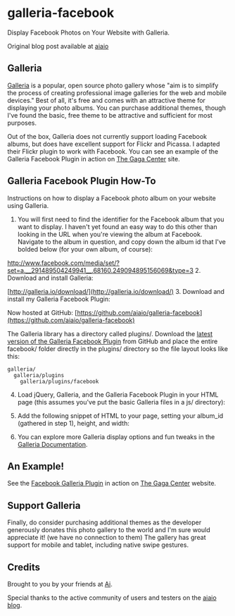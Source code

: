 galleria-facebook
=================

Display Facebook Photos on Your Website with Galleria.

Original blog post available at [aiaio](http://www.alexanderinteractive.com/blog/2012/03/display-facebook-photos-on-your-website-with-galleria/)

Galleria
--------
[Galleria](http://galleria.io/)  is a popular, open source photo gallery whose "aim is to simplify the process of creating professional image galleries for the web and mobile devices."  Best of all, it's free and comes with an attractive theme for displaying your photo albums.  You can purchase additional themes, though I've found the basic, free theme to be attractive and sufficient for most purposes.

Out of the box, Galleria does not currently support loading Facebook albums, but does have excellent support for Flickr and Picassa.  I adapted their Flickr plugin to work with Facebook.  You can see an example of the Galleria Facebook Plugin in action on [The Gaga Center](http://www.gagacenter.com) site.

Galleria Facebook Plugin How-To
--------
Instructions on how to display a Facebook photo album on your website using Galleria.

1. You will first need to find the identifier for the Facebook album that you want to display. I haven't yet found an easy way to do this other than looking in the URL when you're viewing the album at Facebook. Navigate to the album in question, and copy down the album id that I've bolded below (for your own album, of course):
  
  http://www.facebook.com/media/set/?set=a.__291489504249941__.68160.249094895156069&type=3
2. Download and install Galleria:

  [http://galleria.io/download/](http://galleria.io/download/)
3. Download and install my Galleria Facebook Plugin:

  Now hosted at GitHub: [https://github.com/aiaio/galleria-facebook](https://github.com/aiaio/galleria-facebook)

The Galleria library has a directory called plugins/.  Download the [latest version of the Galleria Facebook Plugin](https://github.com/aiaio/galleria-facebook/archive/master.zip) from GitHub and place the entire facebook/ folder directly in the plugins/ directory so the file layout looks like this:

    galleria/
      galleria/plugins
        galleria/plugins/facebook
4. Load jQuery, Galleria, and the Galleria Facebook Plugin in your HTML page (this assumes you've put the basic Galleria files in a js/ directory):

    <script src="http://ajax.googleapis.com/ajax/libs/jquery/1/jquery.js"></script>
    <script src="js/galleria/galleria-1.2.9.min.js"></script>
    <script src="js/galleria/plugins/facebook/galleria.facebook.js"></script>
5. Add the following snippet of HTML to your page, setting your album_id (gathered in step 1), height, and width:

    <script>
    Galleria.loadTheme('js/galleria/themes/classic/galleria.classic.min.js');
    Galleria.run('#galleria', {
     facebook: 'album:291489504249941',
     width: 745,
     height: 550,
     lightbox: true});
    </script>
    <div id="galleria"></div>
6. You can explore more Galleria display options and fun tweaks in the [Galleria Documentation](http://galleria.io/docs).

An Example!
-----
See the [Facebook Galleria Plugin](http://www.alexanderinteractive.com/blog/2012/03/display-facebook-photos-on-your-website-with-galleria/) in action on [The Gaga Center](http://www.gagacenter.com/gallery) website.

Support Galleria
----
Finally, do consider purchasing additional themes as the developer generously donates this photo gallery to the world and I'm sure would appreciate it! (we have no connection to them) The gallery has great support for mobile and tablet, including native swipe gestures.

Credits
----
Brought to you by your friends at [Ai](http://www.alexanderinteractive.com).

Special thanks to the active community of users and testers on the [aiaio blog](http://www.alexanderinteractive.com/blog).